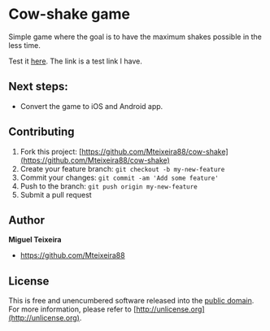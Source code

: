 # Cow-shake game

Simple game where the goal is to have the maximum shakes possible in the less time.

Test it [here](https://pawsearchbar.app/). The link is a test link I have.

## Next steps:
- Convert the game to iOS and Android app.

## Contributing

1. Fork this project: [https://github.com/Mteixeira88/cow-shake](https://github.com/Mteixeira88/cow-shake)
2. Create your feature branch: `git checkout -b my-new-feature`
3. Commit your changes: `git commit -am 'Add some feature'`
4. Push to the branch: `git push origin my-new-feature`
5. Submit a pull request


## Author
**Miguel Teixeira**
* <https://github.com/Mteixeira88>

## License

This is free and unencumbered software released into the [public domain](UNLICENSE.txt). For more information,
please refer to [http://unlicense.org](http://unlicense.org).
